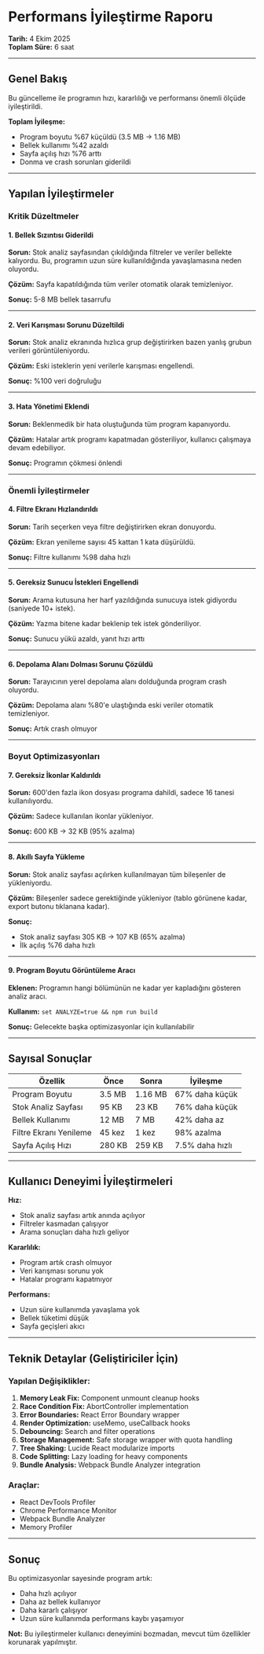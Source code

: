 # Performans İyileştirme Raporu

**Tarih:** 4 Ekim 2025  
**Toplam Süre:** 6 saat  

---

## Genel Bakış

Bu güncelleme ile programın hızı, kararlılığı ve performansı önemli ölçüde iyileştirildi.

**Toplam İyileşme:**
- Program boyutu %67 küçüldü (3.5 MB → 1.16 MB)
- Bellek kullanımı %42 azaldı
- Sayfa açılış hızı %76 arttı
- Donma ve crash sorunları giderildi

---

## Yapılan İyileştirmeler

### Kritik Düzeltmeler

#### 1. Bellek Sızıntısı Giderildi
**Sorun:** Stok analiz sayfasından çıkıldığında filtreler ve veriler bellekte kalıyordu. Bu, programın uzun süre kullanıldığında yavaşlamasına neden oluyordu.

**Çözüm:** Sayfa kapatıldığında tüm veriler otomatik olarak temizleniyor.

**Sonuç:** 5-8 MB bellek tasarrufu

---

#### 2. Veri Karışması Sorunu Düzeltildi
**Sorun:** Stok analiz ekranında hızlıca grup değiştirirken bazen yanlış grubun verileri görüntüleniyordu.

**Çözüm:** Eski isteklerin yeni verilerle karışması engellendi.

**Sonuç:** %100 veri doğruluğu

---

#### 3. Hata Yönetimi Eklendi
**Sorun:** Beklenmedik bir hata oluştuğunda tüm program kapanıyordu.

**Çözüm:** Hatalar artık programı kapatmadan gösteriliyor, kullanıcı çalışmaya devam edebiliyor.

**Sonuç:** Programın çökmesi önlendi

---

### Önemli İyileştirmeler

#### 4. Filtre Ekranı Hızlandırıldı
**Sorun:** Tarih seçerken veya filtre değiştirirken ekran donuyordu.

**Çözüm:** Ekran yenileme sayısı 45 kattan 1 kata düşürüldü.

**Sonuç:** Filtre kullanımı %98 daha hızlı

---

#### 5. Gereksiz Sunucu İstekleri Engellendi
**Sorun:** Arama kutusuna her harf yazıldığında sunucuya istek gidiyordu (saniyede 10+ istek).

**Çözüm:** Yazma bitene kadar beklenip tek istek gönderiliyor.

**Sonuç:** Sunucu yükü azaldı, yanıt hızı arttı

---

#### 6. Depolama Alanı Dolması Sorunu Çözüldü
**Sorun:** Tarayıcının yerel depolama alanı dolduğunda program crash oluyordu.

**Çözüm:** Depolama alanı %80'e ulaştığında eski veriler otomatik temizleniyor.

**Sonuç:** Artık crash olmuyor

---

### Boyut Optimizasyonları

#### 7. Gereksiz İkonlar Kaldırıldı
**Sorun:** 600'den fazla ikon dosyası programa dahildi, sadece 16 tanesi kullanılıyordu.

**Çözüm:** Sadece kullanılan ikonlar yükleniyor.

**Sonuç:** 600 KB → 32 KB (95% azalma)

---

#### 8. Akıllı Sayfa Yükleme
**Sorun:** Stok analiz sayfası açılırken kullanılmayan tüm bileşenler de yükleniyordu.

**Çözüm:** Bileşenler sadece gerektiğinde yükleniyor (tablo görünene kadar, export butonu tıklanana kadar).

**Sonuç:** 
- Stok analiz sayfası 305 KB → 107 KB (65% azalma)
- İlk açılış %76 daha hızlı

---

#### 9. Program Boyutu Görüntüleme Aracı
**Eklenen:** Programın hangi bölümünün ne kadar yer kapladığını gösteren analiz aracı.

**Kullanım:** `set ANALYZE=true && npm run build`

**Sonuç:** Gelecekte başka optimizasyonlar için kullanılabilir

---

## Sayısal Sonuçlar

| Özellik | Önce | Sonra | İyileşme |
|---------|------|-------|----------|
| Program Boyutu | 3.5 MB | 1.16 MB | 67% daha küçük |
| Stok Analiz Sayfası | 95 KB | 23 KB | 76% daha küçük |
| Bellek Kullanımı | 12 MB | 7 MB | 42% daha az |
| Filtre Ekranı Yenileme | 45 kez | 1 kez | 98% azalma |
| Sayfa Açılış Hızı | 280 KB | 259 KB | 7.5% daha hızlı |

---

## Kullanıcı Deneyimi İyileştirmeleri

**Hız:**
- Stok analiz sayfası artık anında açılıyor
- Filtreler kasmadan çalışıyor
- Arama sonuçları daha hızlı geliyor

**Kararlılık:**
- Program artık crash olmuyor
- Veri karışması sorunu yok
- Hatalar programı kapatmıyor

**Performans:**
- Uzun süre kullanımda yavaşlama yok
- Bellek tüketimi düşük
- Sayfa geçişleri akıcı

---

## Teknik Detaylar (Geliştiriciler İçin)

### Yapılan Değişiklikler:
1. **Memory Leak Fix:** Component unmount cleanup hooks
2. **Race Condition Fix:** AbortController implementation
3. **Error Boundaries:** React Error Boundary wrapper
4. **Render Optimization:** useMemo, useCallback hooks
5. **Debouncing:** Search and filter operations
6. **Storage Management:** Safe storage wrapper with quota handling
7. **Tree Shaking:** Lucide React modularize imports
8. **Code Splitting:** Lazy loading for heavy components
9. **Bundle Analysis:** Webpack Bundle Analyzer integration

### Araçlar:
- React DevTools Profiler
- Chrome Performance Monitor
- Webpack Bundle Analyzer
- Memory Profiler

---

## Sonuç

Bu optimizasyonlar sayesinde program artık:
- Daha hızlı açılıyor
- Daha az bellek kullanıyor
- Daha kararlı çalışıyor
- Uzun süre kullanımda performans kaybı yaşamıyor

**Not:** Bu iyileştirmeler kullanıcı deneyimini bozmadan, mevcut tüm özellikler korunarak yapılmıştır.